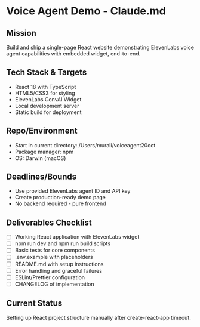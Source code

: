 # Voice Agent Demo - Claude.md

## Mission
Build and ship a single-page React website demonstrating ElevenLabs voice agent capabilities with embedded widget, end-to-end.

## Tech Stack & Targets
- React 18 with TypeScript
- HTML5/CSS3 for styling
- ElevenLabs ConvAI Widget
- Local development server
- Static build for deployment

## Repo/Environment
- Start in current directory: /Users/murali/voiceagent20oct
- Package manager: npm
- OS: Darwin (macOS)

## Deadlines/Bounds
- Use provided ElevenLabs agent ID and API key
- Create production-ready demo page
- No backend required - pure frontend

## Deliverables Checklist
- [ ] Working React application with ElevenLabs widget
- [ ] npm run dev and npm run build scripts
- [ ] Basic tests for core components
- [ ] .env.example with placeholders
- [ ] README.md with setup instructions
- [ ] Error handling and graceful failures
- [ ] ESLint/Prettier configuration
- [ ] CHANGELOG of implementation

## Current Status
Setting up React project structure manually after create-react-app timeout.